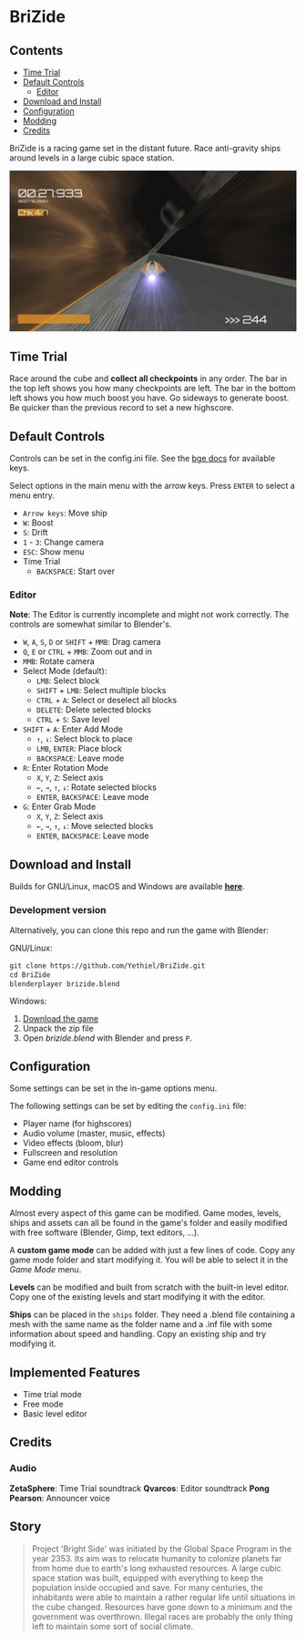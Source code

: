 # BriZide

## Contents

- [Time Trial](#time-trial)
- [Default Controls](#default-controls)
    - [Editor](#editor)
- [Download and Install](#download-and-install)
- [Configuration](#configuration)
- [Modding](#modding)
- [Credits](#credits)

BriZide is a racing game set in the distant future.
Race anti-gravity ships around levels in a large cubic space station.

![](screenshot.jpg)

## Time Trial
Race around the cube and **collect all checkpoints** in any order. The bar in the top left shows you how many checkpoints are left. The bar in the bottom left shows you how much boost you have. Go sideways to generate boost.
Be quicker than the previous record to set a new highscore.

## Default Controls

Controls can be set in the config.ini file. See the [bge docs](https://docs.blender.org/api/2.79b/bge.events.html#keys-constants) for available keys.

Select options in the main menu with the arrow keys. Press `ENTER` to select a menu entry.

+ `Arrow keys`: Move ship
+ `W`: Boost
+ `S`: Drift
+ `1` - `3`: Change camera
+ `ESC`: Show menu
+ Time Trial
    + `BACKSPACE`: Start over

### Editor

**Note**: The Editor is currently incomplete and might not work correctly. The controls are somewhat similar to Blender's.

+ `W`, `A`, `S`, `D` or `SHIFT` + `MMB`: Drag camera
+ `Q`, `E` or `CTRL` + `MMB`: Zoom out and in
+ `MMB`: Rotate camera
+ Select Mode (default):
    + `LMB`: Select block
    + `SHIFT` + `LMB`: Select multiple blocks
    + `CTRL` + `A`: Select or deselect all blocks
    + `DELETE`: Delete selected blocks
    + `CTRL` + `S`: Save level
+ `SHIFT` + `A`: Enter Add Mode
    + `↑`, `↓`: Select block to place
    + `LMB`, `ENTER`: Place block
    + `BACKSPACE`: Leave mode
+ `R`: Enter Rotation Mode
    + `X`, `Y`, `Z`: Select axis
    + `←`, `→`, `↑`, `↓`: Rotate selected blocks
    + `ENTER`, `BACKSPACE`: Leave mode
+ `G`: Enter Grab Mode
    + `X`, `Y`, `Z`: Select axis
    + `←`, `→`, `↑`, `↓`: Move selected blocks
    + `ENTER`, `BACKSPACE`: Leave mode

## Download and Install

Builds for GNU/Linux, macOS and Windows are available [**here**](https://files.re-volt.io/brizide/).

### Development version

Alternatively, you can clone this repo and run the game with Blender:

GNU/Linux:

```
git clone https://github.com/Yethiel/BriZide.git
cd BriZide
blenderplayer brizide.blend
```

Windows:

1. [Download the game](https://github.com/Yethiel/BriZide/archive/master.zip)
2. Unpack the zip file
3. Open _brizide.blend_ with Blender and press `P`.

## Configuration

Some settings can be set in the in-game options menu.

The following settings can be set by editing the `config.ini` file:

- Player name (for highscores)
- Audio volume (master, music, effects)
- Video effects (bloom, blur)
- Fullscreen and resolution
- Game end editor controls

## Modding
Almost every aspect of this game can be modified.
Game modes, levels, ships and assets can all be found in the game's folder and easily modified with free software (Blender, Gimp, text editors, ...).

A **custom game mode** can be added with just a few lines of code. Copy any game mode folder and start modifying it. You will be able to select it in the _Game Mode_ menu.

**Levels** can be modified and built from scratch with the built-in level editor. Copy one of the existing levels and start modifying it with the editor.

**Ships** can be placed in the `ships` folder. They need a .blend file containing a mesh with the same name as the folder name and a .inf file with some information about speed and handling. Copy an existing ship and try modifying it.

## Implemented Features
+ Time trial mode
+ Free mode
+ Basic level editor

## Credits

### Audio
**ZetaSphere**: Time Trial soundtrack
**Qvarcos**: Editor soundtrack
**Pong Pearson**: Announcer voice

## Story

> Project 'Bright Side' was initiated by the Global Space Program in the year 2353. Its aim was to relocate humanity to colonize planets far from home due to earth's long exhausted resources. A large cubic space station was built, equipped with everything to keep the population inside occupied and save. For many centuries, the inhabitants were able to maintain a rather regular life until situations in the cube changed. Resources have gone down to a minimum and the government was overthrown. Illegal races are probably the only thing left to maintain some sort of social climate.
